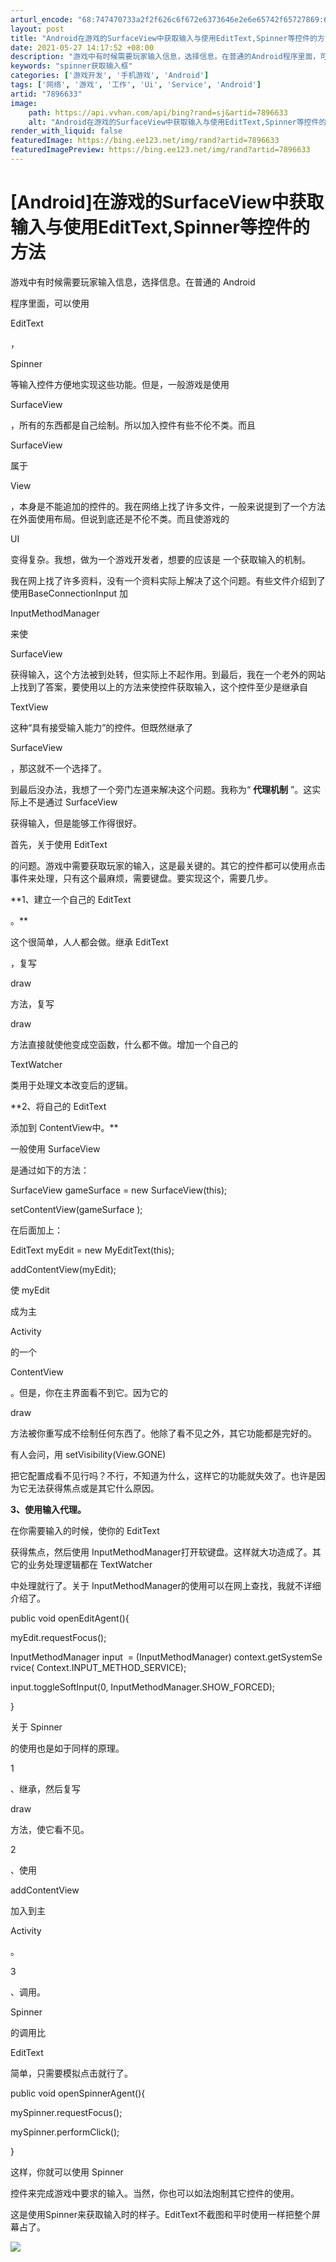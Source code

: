 ```yaml
---
arturl_encode: "68:747470733a2f2f626c6f672e6373646e2e6e65742f65727869:6a2f61727469636c652f64657461696c732f37383936363333"
layout: post
title: "Android在游戏的SurfaceView中获取输入与使用EditText,Spinner等控件的方法"
date: 2021-05-27 14:17:52 +08:00
description: "游戏中有时候需要玩家输入信息，选择信息。在普通的Android程序里面，可以使用EditText，S"
keywords: "spinner获取输入框"
categories: ['游戏开发', '手机游戏', 'Android']
tags: ['网络', '游戏', '工作', 'Ui', 'Service', 'Android']
artid: "7896633"
image:
    path: https://api.vvhan.com/api/bing?rand=sj&artid=7896633
    alt: "Android在游戏的SurfaceView中获取输入与使用EditText,Spinner等控件的方法"
render_with_liquid: false
featuredImage: https://bing.ee123.net/img/rand?artid=7896633
featuredImagePreview: https://bing.ee123.net/img/rand?artid=7896633
---
```


# [Android]在游戏的SurfaceView中获取输入与使用EditText,Spinner等控件的方法

游戏中有时候需要玩家输入信息，选择信息。在普通的
Android

程序里面，可以使用

EditText

，

Spinner

等输入控件方便地实现这些功能。但是，一般游戏是使用

SurfaceView

，所有的东西都是自己绘制。所以加入控件有些不伦不类。而且

SurfaceView

属于

View

，本身是不能追加的控件的。我在网络上找了许多文件，一般来说提到了一个方法在外面使用布局。但说到底还是不伦不类。而且使游戏的

UI

变得复杂。我想，做为一个游戏开发者，想要的应该是
一个获取输入的机制。

我在网上找了许多资料，没有一个资料实际上解决了这个问题。有些文件介绍到了使用BaseConnectionInput
加

InputMethodManager

来使

SurfaceView

获得输入，这个方法被到处转，但实际上不起作用。到最后，我在一个老外的网站上找到了答案，要使用以上的方法来使控件获取输入，这个控件至少是继承自

TextView

这种“具有接受输入能力”的控件。但既然继承了

SurfaceView

，那这就不一个选择了。

到最后没办法，我想了一个旁门左道来解决这个问题。我称为“
**代理机制**
”。这实际上不是通过
SurfaceView

获得输入，但是能够工作得很好。

首先，关于使用
EditText

的问题。游戏中需要获取玩家的输入，这是最关键的。其它的控件都可以使用点击事件来处理，只有这个最麻烦，需要键盘。要实现这个，需要几步。

**1、建立一个自己的
EditText

。**

这个很简单，人人都会做。继承
EditText

，复写

draw

方法，复写

draw

方法直接就使他变成空函数，什么都不做。增加一个自己的

TextWatcher

类用于处理文本改变后的逻辑。

**2、将自己的
EditText

添加到
ContentView中。**

一般使用
SurfaceView

是通过如下的方法：

SurfaceView gameSurface = new SurfaceView(this);

setContentView(gameSurface );

在后面加上：

EditText myEdit = new MyEditText(this);

addContentView(myEdit);

使
myEdit

成为主

Activity

的一个

ContentView

。但是，你在主界面看不到它。因为它的

draw

方法被你重写成不绘制任何东西了。他除了看不见之外，其它功能都是完好的。

有人会问，用
setVisibility(View.GONE)

把它配置成看不见行吗？不行，不知道为什么，这样它的功能就失效了。也许是因为它无法获得焦点或是其它什么原因。

**3、使用输入代理。**

在你需要输入的时候，使你的
EditText

获得焦点，然后使用
InputMethodManager打开软键盘。这样就大功造成了。其它的业务处理逻辑都在
TextWatcher

中处理就行了。关于
InputMethodManager的使用可以在网上查找，我就不详细介绍了。

public void openEditAgent(){

myEdit.requestFocus();

InputMethodManager input  = (InputMethodManager) context.getSystemService( Context.INPUT\_METHOD\_SERVICE);

input.toggleSoftInput(0, InputMethodManager.SHOW\_FORCED);

}

关于
Spinner

的使用也是如于同样的原理。

1

、继承，然后复写

draw

方法，使它看不见。

2

、使用

addContentView

加入到主

Activity

。

3

、调用。

Spinner

的调用比

EditText

简单，只需要模拟点击就行了。

public void openSpinnerAgent(){

mySpinner.requestFocus();

mySpinner.performClick();

}

这样，你就可以使用
Spinner

控件来完成游戏中要求的输入。当然，你也可以如法炮制其它控件的使用。

这是使用Spinner来获取输入时的样子。EditText不截图和平时使用一样把整个屏幕占了。

![](https://img-my.csdn.net/uploads/201208/22/1345630369_8015.png)